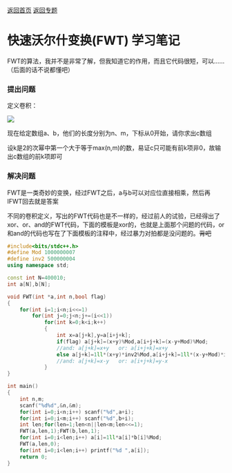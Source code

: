 [返回首页](https://EbolaEmperor.github.io)
[返回专题](https://EbolaEmperor.github.io/special/FWT)

# 快速沃尔什变换(FWT) 学习笔记

FWT的算法，我并不是非常了解，但我知道它的作用，而且它代码很短，可以……（后面的话不说都懂吧）

### 提出问题

定义卷积：

![](http://latex.codecogs.com/svg.latex?c_k=\sum_{i\;xor\;j=k}a_ib_j)

现在给定数组a、b，他们的长度分别为n、m，下标从0开始，请你求出c数组

设k是2的次幂中第一个大于等于max(n,m)的数，易证c只可能有前k项非0，故输出c数组的前k项即可

### 解决问题

FWT是一类奇妙的变换，经过FWT之后，a与b可以对应位直接相乘，然后再IFWT回去就是答案

不同的卷积定义，写出的FWT代码也是不一样的，经过前人的试验，已经得出了xor、or、and的FWT代码，下面的模板是xor的，也就是上面那个问题的代码，or和and的代码也写在了下面模板的注释中，经过暴力对拍都是没问题的。~~背吧~~

```cpp
#include<bits/stdc++.h>
#define Mod 1000000007
#define inv2 500000004
using namespace std;

const int N=400010;
int a[N],b[N];

void FWT(int *a,int n,bool flag)
{
	for(int i=1;i<n;i<<=1)
		for(int j=0;j<n;j+=(i<<1))
			for(int k=0;k<i;k++)
			{
				int x=a[j+k],y=a[i+j+k];
				if(flag) a[j+k]=(x+y)%Mod,a[i+j+k]=(x-y+Mod)%Mod;
				//and: a[j+k]=x+y   or: a[i+j+k]=x+y
				else a[j+k]=1ll*(x+y)*inv2%Mod,a[i+j+k]=1ll*(x-y+Mod)*inv2%Mod;
				//and: a[j+k]=x-y   or: a[i+j+k]=y-x
			}
}

int main()
{
	int n,m;
	scanf("%d%d",&n,&m);
	for(int i=0;i<n;i++) scanf("%d",a+i);
	for(int i=0;i<m;i++) scanf("%d",b+i);
	int len;for(len=1;len<n||len<m;len<<=1);
	FWT(a,len,1);FWT(b,len,1);
	for(int i=0;i<len;i++) a[i]=1ll*a[i]*b[i]%Mod;
	FWT(a,len,0);
	for(int i=0;i<len;i++) printf("%d ",a[i]);
	return 0;
}
```
